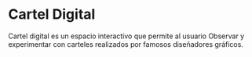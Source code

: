 # Cartel Digital

Cartel digital es un espacio interactivo que permite al usuario Observar y experimentar con carteles realizados por famosos diseñadores gráficos.

